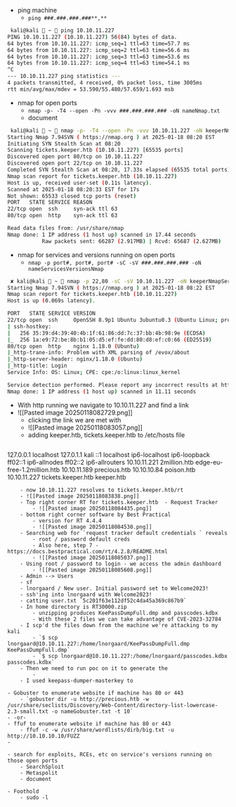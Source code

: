 - ping machine
	- `ping ###.###.###.###**,**`
```bash
 kali@kali  ~  ping 10.10.11.227
PING 10.10.11.227 (10.10.11.227) 56(84) bytes of data.
64 bytes from 10.10.11.227: icmp_seq=1 ttl=63 time=57.7 ms
64 bytes from 10.10.11.227: icmp_seq=2 ttl=63 time=56.6 ms
64 bytes from 10.10.11.227: icmp_seq=3 ttl=63 time=53.6 ms
64 bytes from 10.10.11.227: icmp_seq=4 ttl=63 time=54.1 ms
^C
--- 10.10.11.227 ping statistics ---
4 packets transmitted, 4 received, 0% packet loss, time 3005ms
rtt min/avg/max/mdev = 53.590/55.480/57.659/1.693 msb
```

- nmap for open ports
	- `nmap -p- -T4 --open -Pn -vvv ###.###.###.### -oN nameNmap.txt`
	- document
```bash
 kali@kali  ~  nmap -p- -T4 --open -Pn -vvv 10.10.11.227 -oN keeperNmap.txt
Starting Nmap 7.94SVN ( https://nmap.org ) at 2025-01-18 08:20 EST
Initiating SYN Stealth Scan at 08:20
Scanning tickets.keeper.htb (10.10.11.227) [65535 ports]
Discovered open port 80/tcp on 10.10.11.227
Discovered open port 22/tcp on 10.10.11.227
Completed SYN Stealth Scan at 08:20, 17.33s elapsed (65535 total ports)
Nmap scan report for tickets.keeper.htb (10.10.11.227)
Host is up, received user-set (0.11s latency).
Scanned at 2025-01-18 08:20:33 EST for 17s
Not shown: 65533 closed tcp ports (reset)
PORT   STATE SERVICE REASON
22/tcp open  ssh     syn-ack ttl 63
80/tcp open  http    syn-ack ttl 63

Read data files from: /usr/share/nmap
Nmap done: 1 IP address (1 host up) scanned in 17.44 seconds
           Raw packets sent: 66287 (2.917MB) | Rcvd: 65687 (2.627MB)
```

- nmap for services and versions running on open ports
	- `nmap -p port#, port#, port# -sC -sV ###.###.###.### -oN nameServicesVersionsNmap` 
```bash
 ✘ kali@kali  ~  nmap -p 22,80 -sC -sV 10.10.11.227 -oN keeperNmapServicesVersions.txt 
Starting Nmap 7.94SVN ( https://nmap.org ) at 2025-01-18 08:22 EST
Nmap scan report for tickets.keeper.htb (10.10.11.227)
Host is up (0.069s latency).

PORT   STATE SERVICE VERSION
22/tcp open  ssh     OpenSSH 8.9p1 Ubuntu 3ubuntu0.3 (Ubuntu Linux; protocol 2.0)
| ssh-hostkey: 
|   256 35:39:d4:39:40:4b:1f:61:86:dd:7c:37:bb:4b:98:9e (ECDSA)
|_  256 1a:e9:72:be:8b:b1:05:d5:ef:fe:dd:80:d8:ef:c0:66 (ED25519)
80/tcp open  http    nginx 1.18.0 (Ubuntu)
|_http-trane-info: Problem with XML parsing of /evox/about
|_http-server-header: nginx/1.18.0 (Ubuntu)
|_http-title: Login
Service Info: OS: Linux; CPE: cpe:/o:linux:linux_kernel

Service detection performed. Please report any incorrect results at https://nmap.org/submit/ .
Nmap done: 1 IP address (1 host up) scanned in 11.11 seconds

```

- With http running we navigate to 10.10.11.227 and find a link
- ![[Pasted image 20250118082729.png]]
	- clicking the link we are met with 
	- ![[Pasted image 20250118083057.png]]
	- adding keeper.htb, tickets.keeper.htb to /etc/hosts file
	```bash
127.0.0.1       localhost
127.0.1.1       kali
::1             localhost ip6-localhost ip6-loopback
ff02::1         ip6-allnodes
ff02::2         ip6-allrouters
10.10.11.221    2million.htb edge-eu-free-1.2million.htb
10.10.11.189    precious.htb
10.10.10.84     poison.htb
10.10.11.227    tickets.keeper.htb keeper.htb
```
	- now 10.10.11.227 resolves to tickets.keeper.htb/rt
	- ![[Pasted image 20250118083838.png]]
	- Top right corner RT for tickets.keeper.htb  - Request Tracker 
		- ![[Pasted image 20250118084435.png]]
	- bottom right corner software by Best Practical
		- version for RT 4.4.4 
		- ![[Pasted image 20250118084530.png]]
	- Searching web for `request tracker default credentials ` reveals 
		- root / password default creds
		- Also here, step 7 - https://docs.bestpractical.com/rt/4.2.8/README.html
		- ![[Pasted image 20250118085037.png]]
	- Using root / password to login - we access the admin dashboard
		- ![[Pasted image 20250118085608.png]]
	- Admin --> Users 
	- sf
	- lnorgaard / New user. Initial password set to Welcome2023!
	- ssh'ing into lnorgaard with Welcome2023!
	- catting user.txt `5c201f63e112df52c4da45a369c867b9`
	- In home directory is RT30000.zip
		- unzipping produces KeePassDumpFull.dmp and passcodes.kdbx
		- With these 2 files we can take advantage of CVE-2023-32784
	- I scp'd the files down from the machine we're attacking to my kali
		- `$ scp lnorgaard@10.10.11.227:/home/lnorgaard/KeePassDumpFull.dmp KeePassDumpFull.dmp`
		- `$ scp lnorgaard@10.10.11.227:/home/lnorgaard/passcodes.kdbx passcodes.kdbx`
	- Then we need to run poc on it to generate the 
		- 
	- I used keepass-dumper-masterkey to 

- Gobuster to enumerate website if machine has 80 or 443
	- `gobuster dir -u http://precious.htb -w /usr/share/seclists/Discovery/Web-Content/directory-list-lowercase-2.3-small.txt -o nameGobuster.txt -t 10`
- -or-
- ffuf to enumerate website if machine has 80 or 443
	- ffuf -c -w /usr/share/wordlists/dirb/big.txt -u http://10.10.10.10/FUZZ
- 

- search for exploits, RCEs, etc on service's versions running on those open ports
	- SearchSploit
	- Metaspolit
	- document

- Foothold
	- sudo -l




